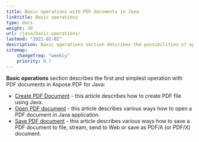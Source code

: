 ```yaml
---
title: Basic operations with PDF documents in Java
linktitle: Basic operations
type: docs
weight: 30
url: /java/basic-operations/
lastmod: "2021-02-02"
description: Basic operations section describes the possibilities of opening and saving PDF documents using the Aspose.PDF library.
sitemap:
    changefreq: "weekly"
    priority: 0.7
---
```


**Basic operations** section describes the first and simplest operation with PDF documents in Aspose.PDF for Java:

- [Create PDF Document](/pdf/java/create-document/) - this article describes how to create PDF file using Java.
- [Open PDF document](/pdf/java/open-pdf-document/) - this article describes various ways how to open a PDF document in Java application.
- [Save PDF document](/pdf/java/save-pdf-document/) - this article describes various ways how to save a PDF document to file, stream, send to Web or save as PDF/A (or PDF/X) document.
